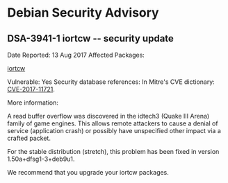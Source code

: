 
Debian Security Advisory
========================


DSA-3941-1 iortcw -- security update
------------------------------------



Date Reported:
13 Aug 2017
Affected Packages:

[iortcw](https://packages.debian.org/src:iortcw)

Vulnerable:
Yes
Security database references:
In Mitre's CVE dictionary: [CVE-2017-11721](https://security-tracker.debian.org/tracker/CVE-2017-11721).  

More information:

A read buffer overflow was discovered in the idtech3 (Quake III Arena)
family of game engines. This allows remote attackers to cause a denial
of service (application crash) or possibly have unspecified other impact
via a crafted packet.


For the stable distribution (stretch), this problem has been fixed in
version 1.50a+dfsg1-3+deb9u1.


We recommend that you upgrade your iortcw packages.





